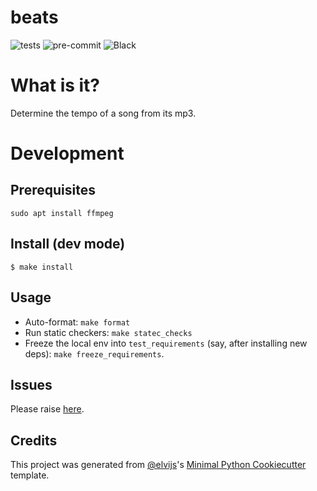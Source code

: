 # beats

![tests](https://github.com/elvijs/beats/workflows/main/badge.svg)
![pre-commit](https://img.shields.io/badge/pre--commit-enabled-brightgreen?logo=pre-commit&logoColor=white)
![Black](https://img.shields.io/badge/code%20style-black-000000.svg)

# What is it?

Determine the tempo of a song from its mp3.

# Development

## Prerequisites

`sudo apt install ffmpeg`

## Install (dev mode)

```console
$ make install
```

## Usage

* Auto-format: `make format`
* Run static checkers: `make statec_checks`
* Freeze the local env into `test_requirements` (say, after installing new deps):
  `make freeze_requirements`.

## Issues

Please raise [here](https://github.com/elvijs/beats/issues).

## Credits

This project was generated from [@elvijs](https://github.com/elvijs)'s
[Minimal Python Cookiecutter](https://github.com/elvijs/cookiecutter-minimal-python) template.
